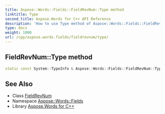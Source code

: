```yaml
---
title: Aspose::Words::Fields::FieldRevNum::Type method
linktitle: Type
second_title: Aspose.Words for C++ API Reference
description: 'How to use Type method of Aspose::Words::Fields::FieldRevNum class in C++.'
type: docs
weight: 1000
url: /cpp/aspose.words.fields/fieldrevnum/type/
---
```

## FieldRevNum::Type method




```cpp
static const System::TypeInfo & Aspose::Words::Fields::FieldRevNum::Type()
```

## See Also

* Class [FieldRevNum](../)
* Namespace [Aspose::Words::Fields](../../)
* Library [Aspose.Words for C++](../../../)
